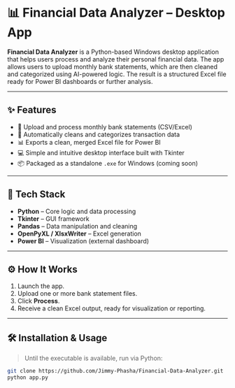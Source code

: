 # 📊 Financial Data Analyzer – Desktop App

**Financial Data Analyzer** is a Python-based Windows desktop application that helps users process and analyze their personal financial data. 
The app allows users to upload monthly bank statements, which are then cleaned and categorized using AI-powered logic. The result is a structured Excel file ready for Power BI dashboards or further analysis.

---

## ✨ Features

- 📂 Upload and process monthly bank statements (CSV/Excel)
- 🤖 Automatically cleans and categorizes transaction data
- 📊 Exports a clean, merged Excel file for Power BI
- 💻 Simple and intuitive desktop interface built with Tkinter
- 📦 Packaged as a standalone `.exe` for Windows (coming soon)

---

## 🚀 Tech Stack

- **Python** – Core logic and data processing
- **Tkinter** – GUI framework
- **Pandas** – Data manipulation and cleaning
- **OpenPyXL / XlsxWriter** – Excel generation
- **Power BI** – Visualization (external dashboard)

---

## ⚙️ How It Works

1. Launch the app.
2. Upload one or more bank statement files.
3. Click **Process**.
4. Receive a clean Excel output, ready for visualization or reporting.

---

## 🛠 Installation & Usage

> Until the executable is available, run via Python:

```bash
git clone https://github.com/Jimmy-Phasha/Financial-Data-Analyzer.git
python app.py
